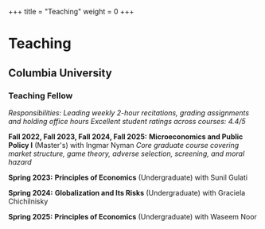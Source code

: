 +++
title = "Teaching"
weight = 0
+++

# Teaching

## Columbia University

### Teaching Fellow
*Responsibilities: Leading weekly 2-hour recitations, grading assignments and holding office hours*
*Excellent student ratings across courses: 4.4/5*

**Fall 2022, Fall 2023, Fall 2024, Fall 2025:** **Microeconomics and Public Policy I** (Master's) with Ingmar Nyman
*Core graduate course covering market structure, game theory, adverse selection, screening, and moral hazard*

**Spring 2023:** **Principles of Economics** (Undergraduate) with Sunil Gulati

**Spring 2024:** **Globalization and Its Risks** (Undergraduate) with Graciela Chichilnisky

**Spring 2025:** **Principles of Economics** (Undergraduate) with Waseem Noor
